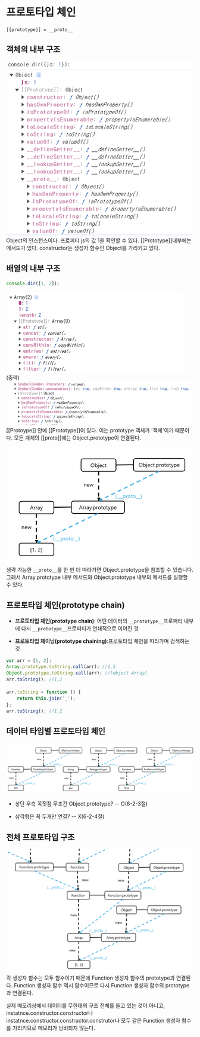# 프로토타입 체인
`[[prototype]] = __proto__`
## 객체의 내부 구조
![객체의 내부 구조](image/객체내부구조_6_object.PNG)
Object의 인스턴스이다. 프로퍼티 js의 값 1을 확인할 수 있다.  [[Prototype]]내부에는 메서드가 있다.  constructor는 생성자 함수인 Object를 가리키고 있다.

## 배열의 내부 구조
```js
console.dir([1, 2]);
```
![배열의 내부 구조](image/배열내부구조1_6.PNG)  
(중략)
![배열의 내부 구조](image/배열내부구조2_6.PNG)
[[Protoype]] 안에 [[Prototype]]이 있다. 이는 prototype 객체가 '객체'이기 때문이다. 모든 개체의 [[proto]]에는 Object.prototype이 연결된다.


![배열의 내부도식](image/배열내부도식_6.PNG)
생략 가능한 `__proto__`를 한 번 더 따라가면 Object.prototype을 참조할 수 있습니다. 그래서 Array.prototype 내부 메서드와 Object.prototype 내부의 메서드를 실행할 수 있다.

## 프로토타입 체인(prototype chain)
- **프로토타입 체인(prototype chain)**: 어떤 데이터의 `__prototype__`프로퍼티 내부에 다시  `__prototype__`프로퍼티가 연쇄적으로 이어진 것

- **프로토타입 체이닝(prototype chaining)**:프로토타입 체인을 따라가며 검색하는 것
```js
var arr = [1, 2];
Array.prototype.toString.call(arr); //1,2
Object.prototype.toString.call(arr); //[object Array]
arr.toString(); //1,2

arr.toString = function () {
    return this.join('_');
};
arr.toString(); //1_2
```
## 데이터 타입별 프로토타입 체인
![데이터 타입별 프로토타입 체인](image/프로토타입체인.PNG)
- 상단 우측 꼭짓점 무조건 Object.prototype? -- O(6-2-3절)

- 삼각형은 꼭 두개만 연결? -- X(6-2-4절)

## 전체 프로토타입 구조
![전체 프로토타입구조](image/전체프로토타입구조_6.PNG)
각 생성자 함수는 모두 함수이기 때문에 Function 생성자 함수의 prototype과 연결된다. Function 생성자 함수 역시 함수이므로 다시 Function 생성자 함수의 prototype과 연결된다.  

실제 메모리상에서 데이터를 무한대의 구조 전체를 들고 있는 것이 아니고, instatnce.constructor.constructor나 instatnce.constructor.constructor.construtor나 모두 같은 Function 생성자 함수를 가리키므로 메모리가 낭비되지 않는다.